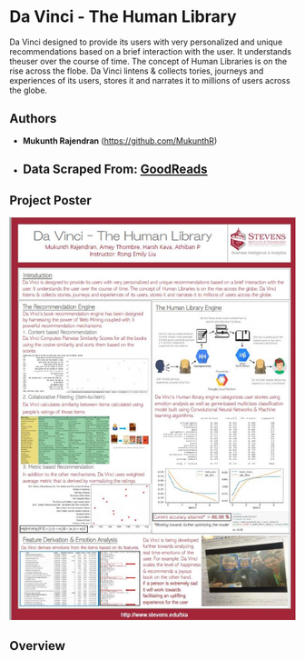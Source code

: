 # Da Vinci - The Human Library
Da Vinci designed to provide its users with very personalized and unique recommendations based on a brief interaction with the user. It understands theuser over the course of time. The concept of Human Libraries is on the rise across the flobe. Da Vinci lintens & collects tories, journeys and experiences of its users, stores it and narrates it to millions of users across the globe.

## Authors

* **Mukunth Rajendran** 
(https://github.com/MukunthR)

* ## Data Scraped From: [GoodReads](https://www.goodreads.com)

## Project Poster
![Image description](./davinci.JPG)

## Overview

  
